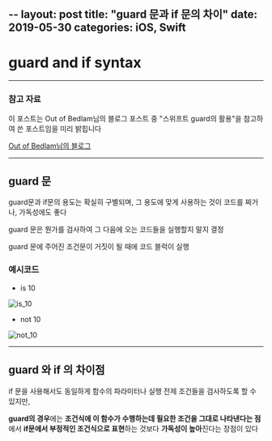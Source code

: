 --
layout: post
title:  "guard 문과 if 문의 차이"
date:   2019-05-30
categories: iOS, Swift
---

# guard and if syntax

---

### 참고 자료

이 포스트는 Out of Bedlam님의 블로그 포스트 중 "스위프트 guard의 활용"을 참고하여 쓴 포스트임을 미리 밝힙니다

[Out of Bedlam님의 블로그](https://outofbedlam.github.io/swift/2016/03/04/guard/)

---

## guard 문

guard문과 if문의 용도는 확실히 구별되며, 그 용도에 맞게 사용하는 것이 코드를 짜거나, 가독성에도 좋다

guard 문은 뭔가를 검사하여 그 다음에 오는 코드들을 실행할지 말지 결정

guard 문에 주어진 조건문이 거짓이 될 때에 코드 블럭이 실행

### 예시코드

- is 10

![is_10](https://user-images.githubusercontent.com/42841888/58601886-b6e2dd00-82c5-11e9-80af-68300384d09b.png)

- not 10

![not_10](https://user-images.githubusercontent.com/42841888/58602048-530ce400-82c6-11e9-9ba9-e36e6648a23b.png)

---

## guard 와 if 의 차이점

if 문을 사용해서도 동일하게 함수의 파라미터나 실행 전제 조건들을 검사하도록 할 수 있지만,

**guard의 경우**에는 **조건식에 이 함수가 수행하는데 필요한 조건을 그대로 나타낸다는 점**에서 **if문에서 부정적인 조건식으로 표현**하는 것보다 **가독성이 높아**진다는 장점이 있다
